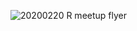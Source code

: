 


![20200220 R meetup flyer](https://user-images.githubusercontent.com/11322800/75084481-2f816d80-54d5-11ea-83c1-ab26af97fef6.png)
